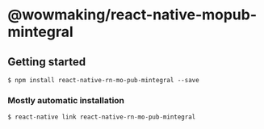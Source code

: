 # @wowmaking/react-native-mopub-mintegral

## Getting started

`$ npm install react-native-rn-mo-pub-mintegral --save`

### Mostly automatic installation

`$ react-native link react-native-rn-mo-pub-mintegral`
